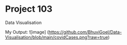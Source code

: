 # Project 103
Data Visualisation

My Output:
![image] (https://github.com/BhuviGoel/Data-Visualisation/blob/main/covidCases.png?raw=true)
